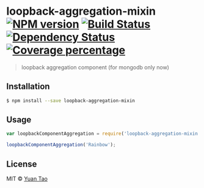 # loopback-aggregation-mixin [![NPM version][npm-image]][npm-url] [![Build Status][travis-image]][travis-url] [![Dependency Status][daviddm-image]][daviddm-url] [![Coverage percentage][coveralls-image]][coveralls-url]
> loopback aggregation component (for mongodb only now)

## Installation

```sh
$ npm install --save loopback-aggregation-mixin
```

## Usage

```js
var loopbackComponentAggregation = require('loopback-aggregation-mixin');

loopbackComponentAggregation('Rainbow');
```
## License

MIT © [Yuan Tao]()


[npm-image]: https://badge.fury.io/js/loopback-aggregation-mixin.svg
[npm-url]: https://npmjs.org/package/loopback-aggregation-mixin
[travis-image]: https://travis-ci.org/taoyuan/loopback-aggregation-mixin.svg?branch=master
[travis-url]: https://travis-ci.org/taoyuan/loopback-aggregation-mixin
[daviddm-image]: https://david-dm.org/taoyuan/loopback-aggregation-mixin.svg?theme=shields.io
[daviddm-url]: https://david-dm.org/taoyuan/loopback-aggregation-mixin
[coveralls-image]: https://coveralls.io/repos/taoyuan/loopback-aggregation-mixin/badge.svg
[coveralls-url]: https://coveralls.io/r/taoyuan/loopback-aggregation-mixin
